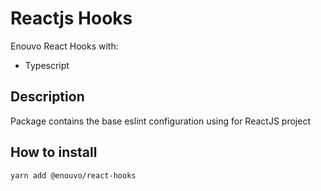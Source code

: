 # Reactjs Hooks

Enouvo React Hooks with:

- Typescript

## Description

Package contains the base eslint configuration using for ReactJS project

## How to install

`yarn add @enouvo/react-hooks`
